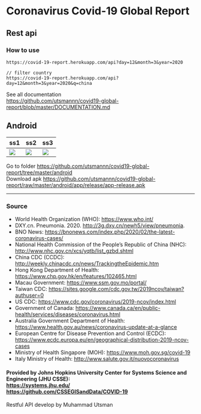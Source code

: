 # Coronavirus Covid-19 Global Report

## Rest api
### How to use
```
https://covid-19-report.herokuapp.com/api?day=12&month=3&year=2020

// filter country
https://covid-19-report.herokuapp.com/api?day=12&month=3&year=2020&q=china
```

See all documentation <br>
https://github.com/utsmannn/covid19-global-report/blob/master/DOCUMENTATION.md

## Android
|ss1|ss2|ss3|
|---|---|---|
| ![](https://raw.githubusercontent.com/utsmannn/covid19-global-report/master/img/Screenshot%202020-03-16%20at%208.50.43%20AM.png)|![](https://raw.githubusercontent.com/utsmannn/covid19-global-report/master/img/Screenshot%202020-03-16%20at%208.50.08%20AM.png)|![](https://raw.githubusercontent.com/utsmannn/covid19-global-report/master/img/Screenshot%202020-03-16%20at%208.54.48%20AM.png)|

Go to folder
https://github.com/utsmannn/covid19-global-report/tree/master/android <br>
Download apk
https://github.com/utsmannn/covid19-global-report/raw/master/android/app/release/app-release.apk

---
### Source
- World Health Organization (WHO): https://www.who.int/
- DXY.cn. Pneumonia. 2020. http://3g.dxy.cn/newh5/view/pneumonia.
- BNO News: https://bnonews.com/index.php/2020/02/the-latest-coronavirus-cases/
- National Health Commission of the People’s Republic of China (NHC): http://www.nhc.gov.cn/xcs/yqtb/list_gzbd.shtml
- China CDC (CCDC): http://weekly.chinacdc.cn/news/TrackingtheEpidemic.htm
- Hong Kong Department of Health: https://www.chp.gov.hk/en/features/102465.html
- Macau Government: https://www.ssm.gov.mo/portal/
- Taiwan CDC: https://sites.google.com/cdc.gov.tw/2019ncov/taiwan?authuser=0
- US CDC: https://www.cdc.gov/coronavirus/2019-ncov/index.html
- Government of Canada: https://www.canada.ca/en/public-health/services/diseases/coronavirus.html
- Australia Government Department of Health: https://www.health.gov.au/news/coronavirus-update-at-a-glance
- European Centre for Disease Prevention and Control (ECDC): https://www.ecdc.europa.eu/en/geographical-distribution-2019-ncov-cases
- Ministry of Health Singapore (MOH): https://www.moh.gov.sg/covid-19
- Italy Ministry of Health: http://www.salute.gov.it/nuovocoronavirus

#### Provided by Johns Hopkins University Center for Systems Science and Engineering (JHU CSSE): <br> https://systems.jhu.edu/ <br> https://github.com/CSSEGISandData/COVID-19

Restful API develop by Muhammad Utsman